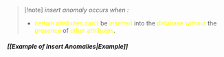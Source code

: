 >[!note] *insert anomaly occurs when :*
>- <span style="color:#fffd01">certain attributes</span> <span style="color:#fffd01">can't</span> be <span style="color:#fffd01">inserted</span> into the <span style="color:#fffd01">database</span> <span style="color:#fffd01">without</span> the <span style="color:#fffd01">presence</span> of <span style="color:#fffd01">other attributes</span>.

##### *[[Example of Insert Anomalies|Example]]*


